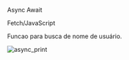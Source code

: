 Async Await

Fetch/JavaScript 

Funcao para busca de nome de usuário. 

![async_print](https://user-images.githubusercontent.com/102860659/192053967-f65baeb3-3c13-4546-aebe-0c9d37948d73.png)
